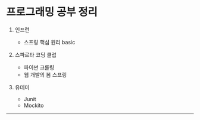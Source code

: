 # 프로그래밍 공부 정리

1. 인프런

   - 스프링 핵심 원리 basic

2. 스파르타 코딩 클럽

   - 파이썬 크롤링
   - 웹 개발의 봄 스프링

3. 유데미
   - Junit
   - Mockito

---
